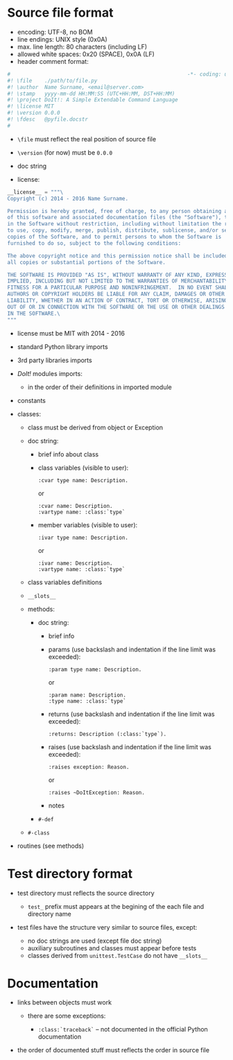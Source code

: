 Source file format
==================

* encoding: UTF-8, no BOM
* line endings: UNIX style (0x0A)
* max. line length: 80 characters (including LF)
* allowed white spaces: 0x20 (SPACE), 0x0A (LF)
* header comment format:

```python
#                                                         -*- coding: utf-8 -*-
#! \file    ./path/to/file.py
#! \author  Name Surname, <email@server.com>
#! \stamp   yyyy-mm-dd HH:MM:SS (UTC+HH:MM, DST+HH:MM)
#! \project DoIt!: A Simple Extendable Command Language
#! \license MIT
#! \version 0.0.0
#! \fdesc   @pyfile.docstr
#
```

* `\file` must reflect the real position of source file
* `\version` (for now) must be `0.0.0`

* doc string
* license:

```python
__license__ = """\
Copyright (c) 2014 - 2016 Name Surname.

Permission is hereby granted, free of charge, to any person obtaining a copy
of this software and associated documentation files (the "Software"), to deal
in the Software without restriction, including without limitation the rights
to use, copy, modify, merge, publish, distribute, sublicense, and/or sell
copies of the Software, and to permit persons to whom the Software is
furnished to do so, subject to the following conditions:

The above copyright notice and this permission notice shall be included in
all copies or substantial portions of the Software.

THE SOFTWARE IS PROVIDED "AS IS", WITHOUT WARRANTY OF ANY KIND, EXPRESS OR
IMPLIED, INCLUDING BUT NOT LIMITED TO THE WARRANTIES OF MERCHANTABILITY,
FITNESS FOR A PARTICULAR PURPOSE AND NONINFRINGEMENT.  IN NO EVENT SHALL THE
AUTHORS OR COPYRIGHT HOLDERS BE LIABLE FOR ANY CLAIM, DAMAGES OR OTHER
LIABILITY, WHETHER IN AN ACTION OF CONTRACT, TORT OR OTHERWISE, ARISING FROM,
OUT OF OR IN CONNECTION WITH THE SOFTWARE OR THE USE OR OTHER DEALINGS
IN THE SOFTWARE.\
"""
```

* license must be MIT with 2014 - 2016

* standard Python library imports
* 3rd party libraries imports
* *DoIt!* modules imports:

  - in the order of their definitions in imported module

* constants

* classes:

  - class must be derived from object or Exception
  - doc string:

    * brief info about class

    * class variables (visible to user):

      ```
      :cvar type name: Description.
      ```

      or

      ```
      :cvar name: Description.
      :vartype name: :class:`type`
      ```

    * member variables (visible to user):

      ```
      :ivar type name: Description.
      ```

      or

      ```
      :ivar name: Description.
      :vartype name: :class:`type`
      ```

  - class variables definitions
  - `__slots__`

  - methods:

    * doc string:

      - brief info
      - params (use backslash and indentation if the line limit was exceeded):

        ```
        :param type name: Description.
        ```

        or

        ```
        :param name: Description.
        :type name: :class:`type`
        ```

      - returns (use backslash and indentation if the line limit was exceeded):

        ```
        :returns: Description (:class:`type`).
        ```

      - raises (use backslash and indentation if the line limit was exceeded):

        ```
        :raises exception: Reason.
        ```

        or

        ```
        :raises ~DoItException: Reason.
        ```

      - notes

    * `#-def`

  - `#-class`

* routines (see methods)

Test directory format
=====================

* test directory must reflects the source directory

  - `test_` prefix must appears at the begining of the each file and directory
    name

* test files have the structure very similar to source files, except:

  - no doc strings are used (except file doc string)
  - auxiliary subroutines and classes must appear before tests
  - classes derived from `unittest.TestCase` do not have `__slots__`

Documentation
=============

* links between objects must work

  - there are some exceptions:

    * `` :class:`traceback` `` &#8211; not documented in the official Python
      documentation

* the order of documented stuff must reflects the order in source file
